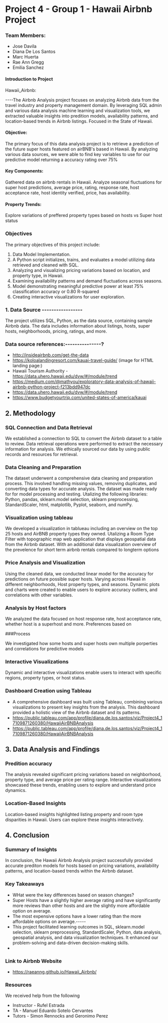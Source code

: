 # Project 4 - Group 1 - Hawaii Airbnb Project
### Team Members:
*  Jose Davila
*  Diana De Los Santos
*  Marc Huerta
*  Rae Ann Gregg
* Emilia Sanchez

#### Introduction to Project

Hawaii_Airbnb:

----The Airbnb Analysis project focuses on analyzing Airbnb data from the travel industry and property management domain. By leveraging SQL admin and various data analysis machine learning and visualization tools, we extracted valuable insights into predition models, availability patterns, and location-based trends in Airbnb listings. Focused in the State of Hawaii.

####  Objective:
The primary focus of this data analysis project is to retrieve a prediction of the future super hosts featured on airBNB's based in Hawaii. By analyzing various data sources, we were able to find key variables to use for our predictive model returning a accuracy rating over 75%

#### Key Components: 
Gathered data on airbnb rentals in Hawaii.
Analyze seasonal fluctuations for super host predictions, average price, rating, response rate, host acceptance rate,	host identity verified,	price, has availability.

#### Property Trends:
Explore variations of preffered property types based on hosts vs Super host status

### Objectives

The primary objectives of this project include:

1. Data Model Implementation.
2. A Python script initializes, trains, and evaluates a model utilizing data retrieved and cleaned with SQL.
3. Analyzing and visualizing pricing variations based on location, and property type, in Hawaii.
4. Examining availability patterns and demand fluctuations across seasons.
5. Model demonstrating meaningful predictive power at least 75% classification accuracy or 0.80 R-squared
6. Creating interactive visualizations for user exploration.

### 1. Data Source -----------------

The project utilizes SQL, Python, as the data source, containing sample Airbnb data. The data includes information about listings, hosts, super hosts, neighborhoods, pricing, ratings, and more.

### Data source references:---------------?
* http://insideairbnb.com/get-the-data
* https://koloalandingresort.com/kauai-travel-guide/ (image for HTML landing page:) 
* Hawaii Tourism Authority - https://data.uhero.hawaii.edu/dvw/#/module/trend
* https://medium.com/@mathyou/exploratory-data-analysis-of-hawaii-airbnb-python-project-f213bdd947dc
* https://data.uhero.hawaii.edu/dvw/#/module/trend
* https://www.budgetyourtrip.com/united-states-of-america/kauai

## 2. Methodology

### SQL Connection and Data Retrieval

We established a connection to SQL to convert the Airbnb dataset to a table to review. Data retrieval operations were performed to extract the necessary information for analysis. We ethically sourced our data by using public records and resources for retrieval.

### Data Cleaning and Preparation

The dataset underwent a comprehensive data cleaning and preparation process. This involved handling missing values, removing duplicates, and converting data types for accurate analysis. The dataset was made ready for for model processing and testing. Utalizing the following libraries: Python, pandas, sklearn.model selection, sklearn preprocessing, StandardScaler, html, matplotlib, Pyplot, seaborn, and numPy.

### Visualization using tableau

We developed a visualization in tablueau including an overview on the top 25 hosts and AirBNB property types they owned. Utalizing a Room Type Filter with topographic map web application that displays geospatial data from the Airbnb dataset. With an additional data visualization overview of the prevelence for short term airbnb rentals compared to longterm options

### Price Analysis and Visualization

Using the cleaned data, we conducted linear model for the accuracy for predictions on future possible super hosts. Varying across Hawaii in different neighborhoods, Host property types, and seasons. Dynamic plots and charts were created to enable users to explore accuracy outliers, and correlations with other variables.

### Analysis by Host factors

We analyzed the data focused on host response rate, host acceptance rate, whether host is a superhost and more. Preferences based on 

###Process

We investigated how some hosts and super hosts own multiple porperties and correlations for predictive models

### Interactive Visualizations

Dynamic and interactive visualizations enable users to interact with specific regions, property types, or host status.

### Dashboard Creation using Tableau

* A comprehensive dashboard was built using Tableau, combining various visualizations to present key insights from the analysis. This dashboard provided a holistic view of the Airbnb dataset and its patterns.
* https://public.tableau.com/app/profile/diana.de.los.santos/viz/Project4_17109871260380/HawaiiAirBNBAnalysis
* https://public.tableau.com/app/profile/diana.de.los.santos/viz/Project4_17109871260380/HawaiiAirBNBAnalysis

## 3. Data Analysis and Findings

### Predition accuracy

The analysis revealed significant pricing variations based on neighborhood, property type, and average price per rating range. Interactive visualizations showcased these trends, enabling users to explore and understand price dynamics.

### Location-Based Insights

Location-based insights highlighted listing property and room type disparities in Hawaii. Users can explore these insights interactively.

## 4. Conclusion

### Summary of Insights

In conclusion, the Hawaii Airbnb Analysis project successfully provided accurate prediton models for hosts based on pricing variations, availability patterns, and location-based trends within the Airbnb dataset. 

### Key Takeaways

* WHat were the key differences based on season changes?
* Super Hosts have a slightly higher average rating and have significantly more reviews than other hosts and are the slightly more affordable option on average.
* The most expensive options have a lower rating than the more affordable options on average.-----
* This project facilitated learning outcomes in SQL, sklearn.model selection, sklearn preprocessing, StandardScaler, Python, data analysis, geospatial analysis, and data visualization techniques. It enhanced our problem-solving and data-driven decision-making skills.
* 

### Link to Airbnb Website

* https://raeanng.github.io/Hawaii_Airbnb/

### Resources
We received help from the following
* Instructor - Rufel Estrada 
* TA - Manuel Eduardo Sotelo Cervantes
* Tutors - Simon Rennocks and Geronimo Perez 



